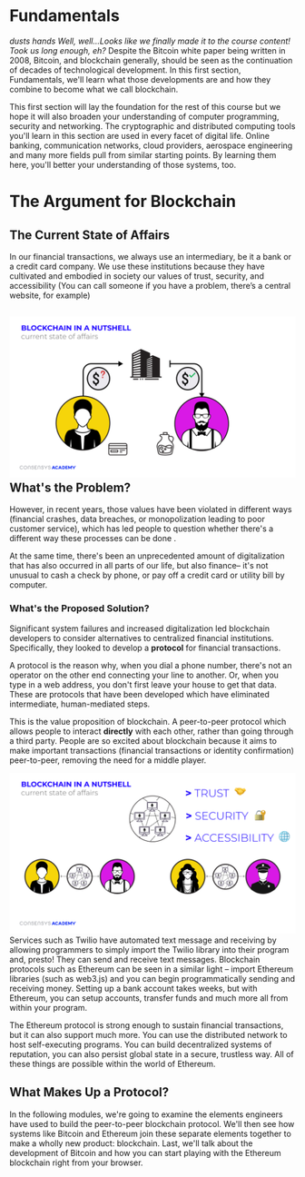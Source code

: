   Fundamentals
============

   **dusts hands* Well, well...Looks like we finally made it to the course content! Took us long enough, eh?*  Despite the Bitcoin white paper being written in 2008, Bitcoin, and blockchain generally, should be seen as the continuation of decades of technological development. In this first section, Fundamentals, we'll learn what those developments are and how they combine to become what we call blockchain.

 This first section will lay the foundation for the rest of this course but we hope it will also broaden your understanding of computer programming, security and networking. The cryptographic and distributed computing tools you'll learn in this section are used in every facet of digital life. Online banking, communication networks, cloud providers, aerospace engineering and many more fields pull from similar starting points. By learning them here, you'll better your understanding of those systems, too.

 The Argument for Blockchain
===========================

 The Current State of Affairs
----------------------------

 In our financial transactions, we always use an intermediary, be it a bank or a credit card company. We use these institutions because they have cultivated and embodied in society our values of trust, security, and accessibility (You can call someone if you have a problem, there’s a central website, for example)

  ![illustration showing two people need a bank to interact](../../img/S01/argument-for-blockchain-1.png)  What's the Problem?
-------------------

  However, in recent years, those values have been violated in different ways (financial crashes, data breaches, or monopolization leading to poor customer service), which has led people to question whether there's a different way these processes can be done . 

  At the same time, there's been an unprecedented amount of digitalization that has also occurred in all parts of our life, but also finance– it's not unusual to cash a check by phone, or pay off a credit card or utility bill by computer. 

 ### What's the Proposed Solution?

  Significant system failures and increased digitalization led blockchain developers to consider alternatives to centralized financial institutions. Specifically, they looked to develop a **protocol** for financial transactions. 

  A protocol is the reason why, when you dial a phone number, there's not an operator on the other end connecting your line to another. Or, when you type in a web address, you don't first leave your house to get that data. These are protocols that have been developed which have eliminated intermediate, human-mediated steps. 

  This is the value proposition of blockchain. A peer-to-peer protocol which allows people to interact **directly** with each other, rather than going through a third party. People are so excited about blockchain because it aims to make important transactions (financial transactions or identity confirmation) peer-to-peer, removing the need for a middle player. 

  ![illustration showing peer-to-peer protocols](../../img/S01/argument-for-blockchain-3.png)   Services such as Twilio have automated text message and receiving by allowing programmers to simply import the Twilio library into their program and, presto! They can send and receive text messages. Blockchain protocols such as Ethereum can be seen in a similar light – import Ethereum libraries (such as web3.js) and you can begin programmatically sending and receiving money. Setting up a bank account takes weeks, but with Ethereum, you can setup accounts, transfer funds and much more all from within your program. 

  The Ethereum protocol is strong enough to sustain financial transactions, but it can also support much more. You can use the distributed network to host self-executing programs. You can build decentralized systems of reputation, you can also persist global state in a secure, trustless way. All of these things are possible within the world of Ethereum. 

 What Makes Up a Protocol?
-------------------------

 In the following modules, we're going to examine the elements engineers have used to build the peer-to-peer blockchain protocol. We'll then see how systems like Bitcoin and Ethereum join these separate elements together to make a wholly new product: blockchain. Last, we'll talk about the development of Bitcoin and how you can start playing with the Ethereum blockchain right from your browser.

 